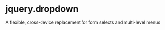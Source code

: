 jquery.dropdown
===============

A flexible, cross-device replacement for form selects and multi-level menus
